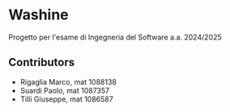 # Washine
Progetto per l'esame di Ingegneria del Software a.a. 2024/2025

## Contributors

- Rigaglia Marco, mat 1088138
- Suardi Paolo, mat 1087357
- Tilli Giuseppe, mat 1086587